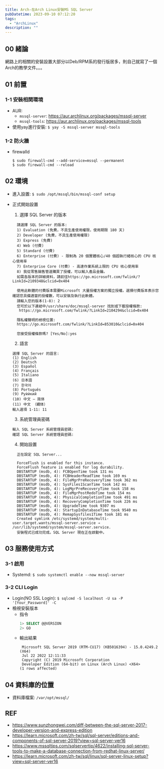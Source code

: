 ```yaml
---
title: Arch-在Arch Linux安裝MS SQL Server
pubDatetime: 2023-09-10 07:12:20
tags:
  - "ArchLinux"
description: ""
---
```


## 00 緒論

網路上的相關的安裝設置大部分以Deb/RPM系的發行版居多，則自己就寫了一個Arch的教學文件。。。

<!--more-->

## 01 前置

### 1-1 安裝相関環境

- AUR:
  - `mssql-server`: https://aur.archlinux.org/packages/mssql-server
  - `mssql-tools`: https://aur.archlinux.org/packages/mssql-tools
- 使用yay進行安裝: `$ yay -S mssql-server mssql-tools`

### 1-2 防火牆

- firewalld
  ```
  $ sudo firewall-cmd --add-service=mssql --permanent
  $ sudo firewall-cmd --reload
  ```

## 02 環境

- 進入設置: `$ sudo /opt/mssql/bin/mssql-conf setup`
- 正式開始設置

  1. 選擇 SQL Server 的版本

  ```
    請選擇 SQL Server 的版本:
    1) Evaluation (免費，不具生產使用權限，使用期限 180 天)
    2) Developer (免費，不具生產使用權限)
    3) Express (免費)
    4) Web (付費)
    5) Standard (付費)
    6) Enterprise (付費) - 限制為 20 個實體核心/40 個超執行緒核心的 CPU 核心使用率
    7) Enterprise Core (付費) - 高達作業系統上限的 CPU 核心使用率
    8) 我從零售銷售管道購買了授權，可以輸入產品金鑰。
    如需各版本的詳細資料，請前往https://go.microsoft.com/fwlink/?LinkId=2109348&clcid=0x404

    使用此軟體的付費版本需要Microsoft 大量授權方案的獨立授權。選擇付費版本表示您確認您具備適當的授權數，可以安裝及執行此軟體。
    請輸入您的版本(1-8): 2
    您可於以下連結中/usr/share/doc/mssql-server 找到或下載授權條款:
     https://go.microsoft.com/fwlink/?LinkId=2104294&clcid=0x404

    隱私權聲明的檢視位置:
    https://go.microsoft.com/fwlink/?LinkId=853010&clcid=0x404

    您接受授權條款嗎? [Yes/No]:yes
  ```

  2. 語言

  ```
  選擇 SQL Server 的語言:
  (1) English
  (2) Deutsch
  (3) Español
  (4) Français
  (5) Italiano
  (6) 日本語
  (7) 한국어
  (8) Português
  (9) Руѝѝкий
  (10) 中文 – 简体
  (11) 中文 （繝体）
  輸入選項 1-11: 11
  ```

  3. 系統管理員密碼

  ```
  輸入 SQL Server 系統管理員密碼:
  確認 SQL Server 系統管理員密碼:
  ```

  4. 開始設置

  ```
    正在設定 SQL Server...

    ForceFlush is enabled for this instance.
    ForceFlush feature is enabled for log durability.
    DBSTARTUP (msdb, 4): FCBOpenTime took 131 ms
    DBSTARTUP (msdb, 4): FCBHeaderReadTime took 169 ms
    DBSTARTUP (msdb, 4): FileMgrPreRecoveryTime took 362 ms
    DBSTARTUP (msdb, 4): SysFiles1ScanTime took 142 ms
    DBSTARTUP (msdb, 4): LogMgrPreRecoveryTime took 158 ms
    DBSTARTUP (msdb, 4): FileMgrPostRedoTime took 154 ms
    DBSTARTUP (msdb, 4): PhysicalCompletionTime took 491 ms
    DBSTARTUP (msdb, 4): RecoveryCompletionTime took 226 ms
    DBSTARTUP (msdb, 4): UpgradeTime took 9307 ms
    DBSTARTUP (msdb, 4): StartupInDatabaseTime took 9540 ms
    DBSTARTUP (msdb, 4): RemapSysfiles1Time took 181 ms
    Created symlink /etc/systemd/system/multi-user.target.wants/mssql-server.service → /usr/lib/systemd/system/mssql-server.service.
    安裝程式已成功完成。SQL Server 現在正在啟動中。
  ```

## 03 服務使用方式

### 3-1 啟用

- Systemd: `$ sudo systemctl enable --now mssql-server`

### 3-2 CLI Login

- Login(NO SSL Login): `$ sqlcmd -S localhost -U sa -P '[Your_Password]' -C`
- 檢視安裝版本
  - 指令
    ```sql
    1> SELECT @@VERSION
    2> GO
    ```
  - 輸出結果
    ```
     Microsoft SQL Server 2019 (RTM-CU17) (KB5016394) - 15.0.4249.2 (X64)
     Jul 22 2022 12:11:33
     Copyright (C) 2019 Microsoft Corporation
     Developer Edition (64-bit) on Linux (Arch Linux) <X64>
    (1 rows affected)
    ```

## 04 資料庫的位置

- 資料庫檔案: `/var/opt/mssql/`

## REF

- https://www.sunzhongwei.com/diff-between-the-sql-server-2017-developer-version-and-express-edition
- https://learn.microsoft.com/zh-tw/sql/sql-server/editions-and-components-of-sql-server-2019?view=sql-server-ver16
- https://www.mssqltips.com/sqlservertip/4622/installing-sql-server-tools-to-make-a-database-connection-from-redhat-linux-server/
- https://learn.microsoft.com/zh-tw/sql/linux/sql-server-linux-setup?view=sql-server-ver16
